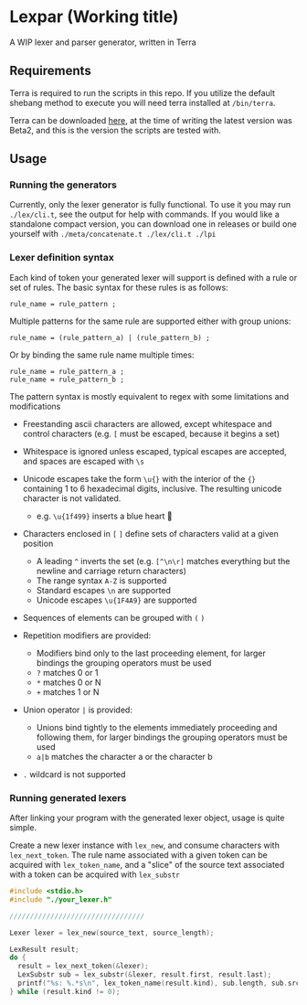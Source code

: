 # Lexpar (Working title)

A WIP lexer and parser generator, written in Terra

## Requirements

Terra is required to run the scripts in this repo. If you utilize the default shebang method to execute you will need terra installed at `/bin/terra`.

Terra can be downloaded [here](https://github.com/terralang/terra/releases), at the time of writing the latest version was Beta2, and this is the version the scripts are tested with.

## Usage

### Running the generators

Currently, only the lexer generator is fully functional. To use it you may run `./lex/cli.t`, see the output for help with commands. If you would like a standalone compact version, you can download one in releases or build one yourself with `./meta/concatenate.t ./lex/cli.t ./lpi`


### Lexer definition syntax

Each kind of token your generated lexer will support is defined with a rule or set of rules. The basic syntax for these rules is as follows:
```
rule_name = rule_pattern ;
```

Multiple patterns for the same rule are supported either with group unions:
```
rule_name = (rule_pattern_a) | (rule_pattern_b) ;
```
Or by binding the same rule name multiple times:
```
rule_name = rule_pattern_a ;
rule_name = rule_pattern_b ;
```


The pattern syntax is mostly equivalent to regex with some limitations and modifications

+ Freestanding ascii characters are allowed, except whitespace and control characters (e.g. `[` must be escaped, because it begins a set)

+ Whitespace is ignored unless escaped, typical escapes are accepted, and spaces are escaped with `\s`

+ Unicode escapes take the form `\u{}` with the interior of the `{}` containing 1 to 6 hexadecimal digits, inclusive. The resulting unicode character is not validated.
  - e.g. `\u{1f499}` inserts a blue heart 💙

+ Characters enclosed in `[` `]` define sets of characters valid at a given position
  - A leading `^` inverts the set (e.g. `[^\n\r]` matches everything but the newline and carriage return characters)
  - The range syntax `A-Z` is supported
  - Standard escapes `\n` are supported
  - Unicode escapes `\u{1F4A9}` are supported

+ Sequences of elements can be grouped with `(` `)`

+ Repetition modifiers are provided:
  - Modifiers bind only to the last proceeding element, for larger bindings the grouping operators must be used
  - `?` matches 0 or 1
  - `*` matches 0 or N
  - `+` matches 1 or N

+ Union operator `|` is provided:
  - Unions bind tightly to the elements immediately proceeding and following them, for larger bindings the grouping operators must be used
  - `a|b` matches the character a or the character b

+ `.` wildcard is not supported

### Running generated lexers

After linking your program with the generated lexer object, usage is quite simple.

Create a new lexer instance with `lex_new`, and consume characters with `lex_next_token`. The rule name associated with a given token can be acquired with `lex_token_name`, and a "slice" of the source text associated with a token can be acquired with `lex_substr`

```c
#include <stdio.h>
#include "./your_lexer.h"

/////////////////////////////////

Lexer lexer = lex_new(source_text, source_length);

LexResult result;
do {
  result = lex_next_token(&lexer);
  LexSubstr sub = lex_substr(&lexer, result.first, result.last);
  printf("%s: %.*s\n", lex_token_name(result.kind), sub.length, sub.src);
} while (result.kind != 0);
```
